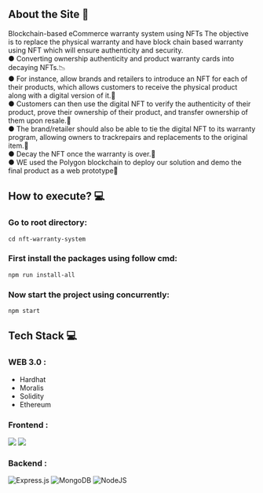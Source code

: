 ## About the Site 🚀

Blockchain-based eCommerce warranty system using NFTs
The objective is to replace the physical warranty and have block chain based warranty using NFT which will ensure
authenticity and security. <br>
● Converting ownership authenticity and product warranty cards into decaying NFTs.📉<br>
● For instance, allow brands and retailers to introduce an NFT for each of their products, which allows customers to receive the physical product along with a digital version of it.🚀<br>
● Customers can then use the digital NFT to verify the authenticity of their product, prove their ownership of their product, and transfer ownership of them upon resale.🎯<br>
● The brand/retailer should also be able to tie the digital NFT to its warranty program, allowing owners to trackrepairs and replacements to the original item.🤩<br>
● Decay the NFT once the warranty is over.🥸<br>
● WE used the Polygon blockchain to deploy our solution and demo the final product as a web prototype🔗<br>

## How to execute? 💻

### Go to root directory:

`cd nft-warranty-system`

### First install the packages using follow cmd:

`npm run install-all`

### Now start the project using concurrently:

`npm start`

## Tech Stack 💻

### WEB 3.0 :

- Hardhat
- Moralis
- Solidity
- Ethereum

### Frontend :

<img src="https://img.shields.io/badge/React-20232A?style=for-the-badge&logo=react&logoColor=61DAFB"> <img src="https://img.shields.io/badge/CSS3-1572B6?style=for-the-badge&logo=css3&logoColor=white">

### Backend :

![Express.js](https://img.shields.io/badge/express.js-%23404d59.svg?style=for-the-badge&logo=express&logoColor=%2361DAFB) <img alt="MongoDB" src ="https://img.shields.io/badge/MongoDB-4EA94B?style=for-the-badge&logo=mongodb&logoColor=white"/>
![NodeJS](https://img.shields.io/badge/node.js-6DA55F?style=for-the-badge&logo=node.js&logoColor=white)
